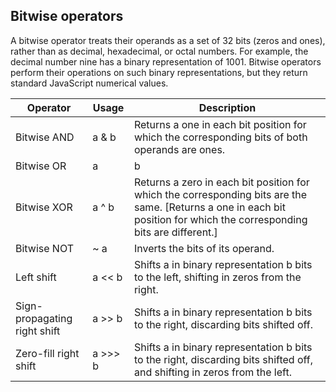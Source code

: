 ## Bitwise operators
A bitwise operator treats their operands as a set of 32 bits (zeros and ones), rather than as decimal, hexadecimal, or octal numbers. For example, the decimal number nine has a binary representation of 1001. Bitwise operators perform their operations on such binary representations, but they return standard JavaScript numerical values.


| Operator | Usage | Description |
| --- | --- | --- |
| Bitwise AND | a & b | Returns a one in each bit position for which the corresponding bits of both operands are ones. |
| Bitwise OR | a | b | Returns a zero in each bit position for which the corresponding bits of both operands are zeros. |
| Bitwise XOR | a ^ b | Returns a zero in each bit position for which the corresponding bits are the same. [Returns a one in each bit position for which the corresponding bits are different.] |
| Bitwise NOT | ~ a | Inverts the bits of its operand. |
| Left shift | a << b | Shifts a in binary representation b bits to the left, shifting in zeros from the right. |
| Sign-propagating right shift | a >> b | Shifts a in binary representation b bits to the right, discarding bits shifted off. |
| Zero-fill right shift | a >>> b | Shifts a in binary representation b bits to the right, discarding bits shifted off, and shifting in zeros from the left. |
